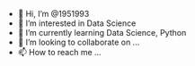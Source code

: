 - 👋 Hi, I’m @1951993
- 👀 I’m interested in Data Science
- 🌱 I’m currently learning Data Science, Python
- 💞️ I’m looking to collaborate on ...
- 📫 How to reach me ...

<!---
1951993/1951993 is a ✨ special ✨ repository because its `README.md` (this file) appears on your GitHub profile.
You can click the Preview link to take a look at your changes.
--->
